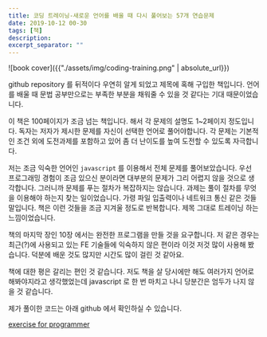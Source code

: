 ```yaml
---
title: 코딩 트레이닝-새로운 언어를 배울 때 다시 풀어보는 57개 연습문제
date: 2019-10-12 00-30
tags: [책]
description: 
excerpt_separator: ""
---
```


![book cover]({{"./assets/img/coding-training.png" | absolute_url}})
  

github repository 를 뒤적이다 우연히 알게 되었고 제목에 혹해 구입한 책입니다. 언어를 배울 때 문법 공부만으로는 부족한 부분을 채워줄 수 있을 것 같다는 기대 때문이었습니다.  
  
이 책은 100페이지가 조금 넘는 책입니다. 해서 각 문제의 설명도 1~2페이지 정도입니다. 독자는 저자가 제시한 문제를 자신이 선택한 언어로 풀어야합니다. 각 문제는 기본적인 조건 외에 도전과제를 포함하고 있어 좀 더 난이도를 높여 도전할 수 있도록 자극합니다.
  
저는 조금 익숙한 언어인 `javascript` 를 이용해서 전체 문제를 풀어보았습니다. 우선 프로그래밍 경험이 조금 있으신 분이라면 대부분의 문제가 그리 어렵지 않을 것으로 생각합니다. 그러니까 문제를 푸는 절차가 복잡하지는 않습니다. 과제는 풀이 절차를 무엇을 이용해야 하는지 찾는 일이었습니다. 가령 파일 입출력이나 네트워크 통신 같은 것들 말입니다. 책은 이런 것들을 조금 지겨울 정도로 반복합니다. 제목 그대로 트레이닝 하는 느낌이었습니다.
  
책의 마지막 장인 10장 에서는 완전한 프로그램을 만들 것을 요구합니다. 저 같은 경우는 최근(?)에 사용되고 있는 FE 기술들에 익숙하지 않은 편이라 이것 저것 많이 사용해 봤습니다. 덕분에 배운 것도 많지만 시간도 많이 걸린 것 같아요.

책에 대한 평은 갈리는 편인 것 같습니다. 저도 책을 살 당시에만 해도 여러가지 언어로 해봐야지라고 생각했었는데 javascript 로 한 번 마치고 나니 당분간은 엄두가 나지 않을 것 같습니다.

제가 풀이한 코드는 아래 github 에서 확인하실 수 있습니다.

[exercise for programmer](https://github.com/toyseed/exercises-for-programmers)